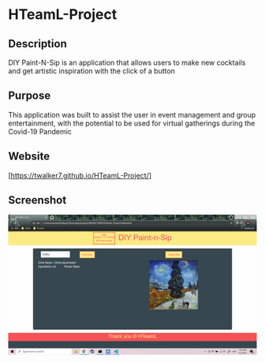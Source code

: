 # HTeamL-Project

## Description
DIY Paint-N-Sip is an application that allows users to make new cocktails and get artistic inspiration with the click of a button

## Purpose
This application was built to assist the user in event management and group entertainment, with the potential to be used for virtual gatherings during the Covid-19 Pandemic 
 

## Website
[https://twalker7.github.io/HTeamL-Project/]

## Screenshot
![DIY Paint-N-Sip Screenshot](assets/images/DIYPNS2.png)
